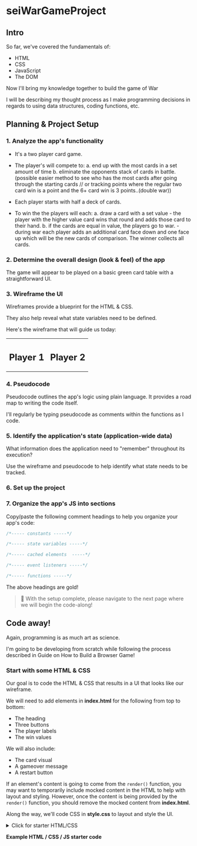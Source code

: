 # seiWarGameProject

## Intro

So far, we've covered the fundamentals of:

- HTML
- CSS
- JavaScript
- The DOM

Now I'll bring my knowledge together to build the game of War

I will be describing my thought process as I make programming decisions in regards to using data structures, coding functions, etc.

## Planning & Project Setup

### 1. Analyze the app's functionality

- It's a two player card game.
- The player's will compete to:
    a. end up with the most cards in a set amount of time
    b. eliminate the opponents stack of cards in battle.
    (possible easier method to see who has the most cards after going through the starting cards // or tracking points where the regular two card win is a point and the 6+ card win is 3 points..(double war))

- Each player starts with half a deck of cards.
- To win the the players will each:
    a. draw a card with a set value - the player with the higher value card wins that round and adds those card to their hand.
    b. if the cards are equal in value, the players go to war.
        -during war each player adds an additional card face down and one face up which will be the new cards of comparison. The winner collects all cards.


### 2. Determine the overall design (look & feel) of the app

The game will appear to be played on a basic green card table with a straightforward UI.

### 3. Wireframe the UI

Wireframes provide a blueprint for the HTML & CSS.

They also help reveal what state variables need to be defined.

Here's the wireframe that will guide us today:



<table>
    <tr>
      <td>
        <h2>Player 1</h2>
        <div class="card"></div>
      </td>
      <td>
        <h2>Player 2</h2>
        <div class="card"></div>
      </td>
    </tr>
  </table>

### 4. Pseudocode

Pseudocode outlines the app's logic using plain language. It provides a road map to writing the code itself.

I'll regularly be typing pseudocode as comments within the functions as I code.

### 5. Identify the application's state (application-wide data)

What information does the application need to "remember" throughout its execution?

Use the wireframe and pseudocode to help identify what state needs to be tracked.

### 6. Set up the project



### 7. **Organize the app's JS into sections**

Copy/paste the following comment headings to help you organize your app's code:

```js
/*----- constants -----*/

/*----- state variables -----*/

/*----- cached elements  -----*/

/*----- event listeners -----*/

/*----- functions -----*/
```

The above headings are gold!

> 🚀 With the setup complete, please navigate to the next page where we will begin the code-along!

## Code away!

Again, programming is as much art as science.

I'm going to be developing from scratch while following the process described in Guide on How to Build a Browser Game!

### Start with some HTML & CSS

Our goal is to code the HTML & CSS that results in a UI that looks like our wireframe.

We will need to add elements in **index.html** for the following from top to bottom:

- The heading
- Three buttons
- The player labels
- The win values

We will also include:

- The card visual
- A gameover message
- A restart button

If an element's content is going to come from the `render()` function, you may want to temporarily include mocked content in the HTML to help with layout and styling. However, once the content is being provided by the `render()` function, you should remove the mocked content from **index.html**.

Along the way, we'll code CSS in **style.css** to layout and style the UI.

<details>
<summary> 
Click for starter HTML/CSS

**Example HTML / CSS / JS starter code**
